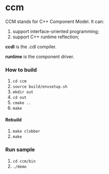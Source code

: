 # ccm
CCM stands for C++ Component Model. It can:
1. support interface-oriented programming;
2. support C++ runtime reflection;

**ccdl** is the .cdl compiler.

**runtime** is the component driver.

### How to build
1. <code>cd ccm</code>
2. <code>source build/envsetup.sh</code>
2. <code>mkdir out</code>
3. <code>cd out</code>
4. <code>cmake ..</code>
5. <code>make</code>

#### Rebuild
1. <code>make clobber</code>
2. <code>make</code>

### Run sample
1. <code>cd ccm/bin</code>
2. <code>./demo</code>
